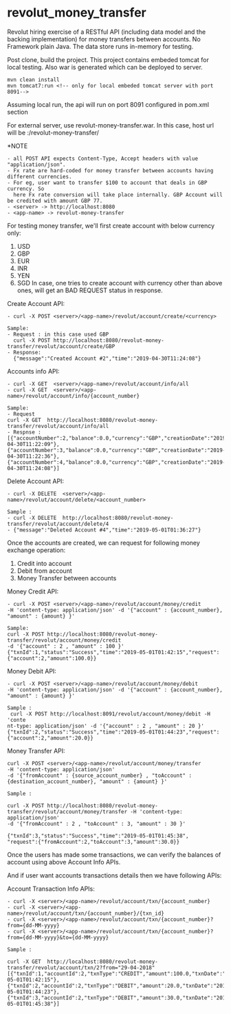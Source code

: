 # revolut_money_transfer
Revolut hiring exercise of a RESTful API (including data model and the backing implementation) for money transfers between accounts. 
No Framework plain Java. The data store runs in-memory for testing.

Post clone, build the project. This project contains embeded tomcat for local testing. Also war is generated which can be deployed to server. 
```
mvn clean install
mvn tomcat7:run <!-- only for local embeded tomcat server with port 8091-->
```
Assuming local run, the api will run on port 8091 configured in pom.xml <build> section
  
For external server, use revolut-money-transfer.war. In this case, host url will be <hostname>:<port>/revolut-money-transfer/

*NOTE 
```
- all POST API expects Content-Type, Accept headers with value "application/json".
- Fx rate are hard-coded for money transfer between accounts having different currencies.
- For eg, user want to transfer $100 to account that deals in GBP currency. So 
  here Fx rate conversion will take place internally. GBP Account will be credited with amount GBP 77.
- <server> -> http://localhost:8080
- <app-name> -> revolut-money-transfer
```

For testing money transfer, we'll first create account with below currency only: 
1. USD
2. GBP
3. EUR
4. INR
5. YEN
6. SGD
In case, one tries to create account with currency other than above ones, will get an BAD REQUEST status in response.

Create Account API:
```
- curl -X POST <server>/<app-name>/revolut/account/create/<currency>

Sample: 
- Request : in this case used GBP
  curl -X POST http://localhost:8080/revolut-money-transfer/revolut/account/create/GBP
- Response:
  {"message":"Created Account #2","time":"2019-04-30T11:24:08"}
```

Accounts info API:
```
- curl -X GET  <server>/<app-name>/revolut/account/info/all
- curl -X GET  <server>/<app-name>/revolut/account/info/{account_number}

Sample: 
- Request
curl -X GET  http://localhost:8080/revolut-money-transfer/revolut/account/info/all
- Respnse : 
[{"accountNumber":2,"balance":0.0,"currency":"GBP","creationDate":"2019-04-30T11:22:09"},
{"accountNumber":3,"balance":0.0,"currency":"GBP","creationDate":"2019-04-30T11:22:36"},
{"accountNumber":4,"balance":0.0,"currency":"GBP","creationDate":"2019-04-30T11:24:08"}]
```

Delete Account API:
```
- curl -X DELETE  <server>/<app-name>/revolut/account/delete/<account_number>

Sample : 
- curl -X DELETE  http://localhost:8080/revolut-money-transfer/revolut/account/delete/4
- {"message":"Deleted Account #4","time":"2019-05-01T01:36:27"}
```

Once the accounts are created, we can request for following money exchange operation:
1. Credit into account
2. Debit from account
3. Money Transfer between accounts

Money Credit API:
```
- curl -X POST <server>/<app-name>/revolut/account/money/credit 
-H 'content-type: application/json' -d '{"account" : {account_number}, "amount" : {amount} }'

Sample:
curl -X POST http://localhost:8080/revolut-money-transfer/revolut/account/money/credit 
-d '{"account" : 2 , "amount" : 100 }'
{"txnId":1,"status":"Success","time":"2019-05-01T01:42:15","request":{"account":2,"amount":100.0}}

```

Money Debit API:
```
- curl -X POST <server>/<app-name>/revolut/account/money/debit 
-H 'content-type: application/json' -d '{"account" : {account_number}, "amount" : {amount} }'

Sample :
 curl -X POST http://localhost:8091/revolut/account/money/debit -H 'conte
nt-type: application/json' -d '{"account" : 2 , "amount" : 20 }'
{"txnId":2,"status":"Success","time":"2019-05-01T01:44:23","request":{"account":2,"amount":20.0}}
```

Money Transfer API:
```
curl -X POST <server>/<app-name>/revolut/account/money/transfer 
-H 'content-type: application/json' 
-d '{"fromAccount" : {source_account_number} , "toAccount" : {destination_account_number}, "amount" : {amount} }'

Sample : 

curl -X POST http://localhost:8080/revolut-money-transfer/revolut/account/money/transfer -H 'content-type: application/json' 
-d '{"fromAccount" : 2 , "toAccount" : 3, "amount" : 30 }'

{"txnId":3,"status":"Success","time":"2019-05-01T01:45:38",
"request":{"fromAccount":2,"toAccount":3,"amount":30.0}}

```
Once the users has made some transactions, we can verify the balances of account using above Account Info APIs.

And if user want accounts transactions details then we have following APIs:

Account Transaction Info APIs:
```
- curl -X <server>/<app-name>/revolut/account/txn/{account_number}
- curl -X <server>/<app-name>/revolut/account/txn/{account_number}/{txn_id}
- curl -X <server>/<app-name>/revolut/account/txn/{account_number}?from={dd-MM-yyyy}
- curl -X <server>/<app-name>/revolut/account/txn/{account_number}?from={dd-MM-yyyy}&to={dd-MM-yyyy}

Sample : 

curl -X GET  http://localhost:8080/revolut-money-transfer/revolut/account/txn/2?from="29-04-2018"
[{"txnId":1,"accountId":2,"txnType":"CREDIT","amount":100.0,"txnDate":"2019-05-01T01:42:15"},
{"txnId":2,"accountId":2,"txnType":"DEBIT","amount":20.0,"txnDate":"2019-05-01T01:44:23"},
{"txnId":3,"accountId":2,"txnType":"DEBIT","amount":30.0,"txnDate":"2019-05-01T01:45:38"}]
```
